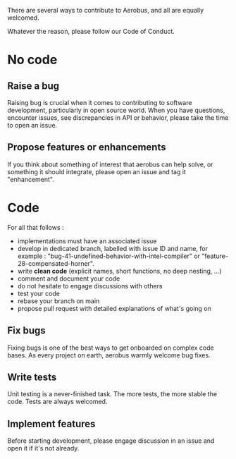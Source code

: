There are several ways to contribute to Aerobus, and all are equally welcomed. 

Whatever the reason, please follow our Code of Conduct. 

# No code

## Raise a bug

Raising bug is crucial when it comes to contributing to software development, particularly in open source world. 
When you have questions, encounter issues, see discrepancies in API or behavior, please take the time to open an issue. 

## Propose features or enhancements

If you think about something of interest that aerobus can help solve, or something it should integrate, please open an issue and tag it "enhancement". 

# Code

For all that follows : 

- implementations must have an associated issue
- develop in dedicated branch, labelled with issue ID and name, for example : "bug-41-undefined-behavior-with-intel-compiler" or "feature-28-compensated-horner". 
- write **clean code** (explicit names, short functions, no deep nesting, ...)
- comment and document your code
- do not hesitate to engage discussions with others
- test your code
- rebase your branch on main
- propose pull request with detailed explanations of what's going on

## Fix bugs

Fixing bugs is one of the best ways to get onboarded on complex code bases. As every project on earth, aerobus warmly welcome bug fixes.

## Write tests

Unit testing is a never-finished task. The more tests, the more stable the code. Tests are always welcomed.

## Implement features

Before starting development, please engage discussion in an issue and open it if it's not already. 

